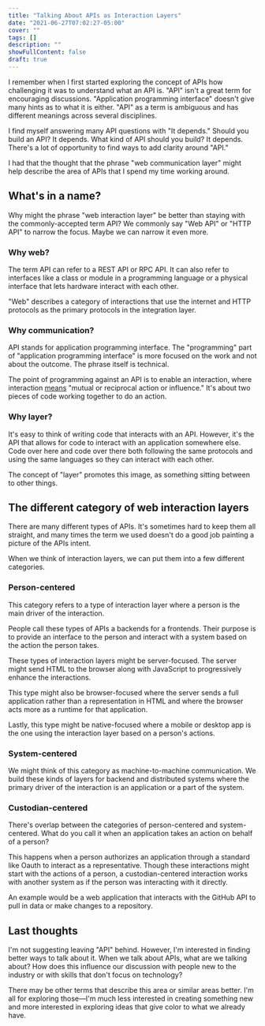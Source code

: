 ```yaml
---
title: "Talking About APIs as Interaction Layers"
date: "2021-06-27T07:02:27-05:00"
cover: ""
tags: []
description: ""
showFullContent: false
draft: true
---
```


I remember when I first started exploring the concept of APIs how challenging it was to understand what an API is. "API" isn't a great term for encouraging discussions. "Application programming interface" doesn't give many hints as to what it is either. "API" as a term is ambiguous and has different meanings across several disciplines.

I find myself answering many API questions with "It depends." Should you build an API? It depends. What kind of API should you build? It depends. There's a lot of opportunity to find ways to add clarity around "API."

I had that the thought that the phrase "web communication layer" might help describe the area of APIs that I spend my time working around. 

## What's in a name?

Why might the phrase "web interaction layer" be better than staying with the commonly-accepted term API? We commonly say "Web API" or "HTTP API" to narrow the focus. Maybe we can narrow it even more.

### Why web?

The term API can refer to a REST API or RPC API. It can also refer to interfaces like a class or module in a programming language or a physical interface that lets hardware interact with each other.

"Web" describes a category of interactions that use the internet and HTTP protocols as the primary protocols in the integration layer.

### Why communication?

API stands for application programming interface. The "programming" part of "application programming interface" is more focused on the work and not about the outcome. The phrase itself is technical.

The point of programming against an API is to enable an interaction, where interaction [means](https://www.merriam-webster.com/dictionary/interaction) "mutual or reciprocal action or influence." It's about two pieces of code working together to do an action.

### Why layer?

It's easy to think of writing code that interacts with an API. However, it's the API that allows for code to interact with an application somewhere else. Code over here and code over there both following the same protocols and using the same languages so they can interact with each other.

The concept of "layer" promotes this image, as something sitting between to other things.

## The different category of web interaction layers

There are many different types of APIs. It's sometimes hard to keep them all straight, and many times the term we used doesn't do a good job painting a picture of the APIs intent.

When we think of interaction layers, we can put them into a few different categories.

### Person-centered

This category refers to a type of interaction layer where a person is the main driver of the interaction. 

People call these types of APIs a backends for a frontends. Their purpose is to provide an interface to the person and interact with a system based on the action the person takes.

These types of interaction layers might be server-focused. The server might send HTML to the browser along with JavaScript to progressively enhance the interactions.

This type might also be browser-focused where the server sends a full application rather than a representation in HTML and where the browser acts more as a runtime for that application.

Lastly, this type might be native-focused where a mobile or desktop app is the one using the interaction layer based on a person's actions.

### System-centered

We might think of this category as machine-to-machine communication. We build these kinds of layers for backend and distributed systems where the primary driver of the interaction is an application or a part of the system.

### Custodian-centered

There's overlap between the categories of person-centered and system-centered. What do you call it when an application takes an action on behalf of a person?

This happens when a person authorizes an application through a standard like Oauth to interact as a representative. Though these interactions might start with the actions of a person, a custodian-centered interaction works with another system as if the person was interacting with it directly.

An example would be a web application that interacts with the GitHub API to pull in data or make changes to a repository.

## Last thoughts

I'm not suggesting leaving "API" behind. However, I'm interested in finding better ways to talk about it. When we talk about APIs, what are we talking about? How does this influence our discussion with people new to the industry or with skills that don't focus on technology?

There may be other terms that describe this area or similar areas better. I'm all for exploring those—I'm much less interested in creating something new and more interested in exploring ideas that give color to what we already have.